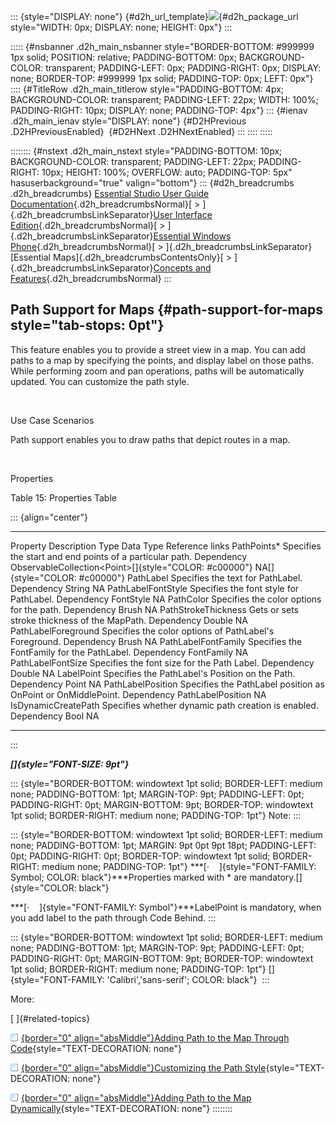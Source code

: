 ::: {style="DISPLAY: none"}
[](ms-xhelp:///?Id=d2h_url_template){#d2h_url_template}![](!package_url!){#d2h_package_url style="WIDTH: 0px; DISPLAY: none; HEIGHT: 0px"}
:::

::::: {#nsbanner .d2h_main_nsbanner style="BORDER-BOTTOM: #999999 1px solid; POSITION: relative; PADDING-BOTTOM: 0px; BACKGROUND-COLOR: transparent; PADDING-LEFT: 0px; PADDING-RIGHT: 0px; DISPLAY: none; BORDER-TOP: #999999 1px solid; PADDING-TOP: 0px; LEFT: 0px"}
:::: {#TitleRow .d2h_main_titlerow style="PADDING-BOTTOM: 4px; BACKGROUND-COLOR: transparent; PADDING-LEFT: 22px; WIDTH: 100%; PADDING-RIGHT: 10px; DISPLAY: none; PADDING-TOP: 4px"}
::: {#ienav .d2h_main_ienav style="DISPLAY: none"}
[](ms-xhelp:///?Id=57d48781-5304-4e67-89b3-e1ab31234818){#D2HPrevious .D2HPreviousEnabled}  [](ms-xhelp:///?Id=8f294004-bf54-4f05-976c-f03cf60a24d9){#D2HNext .D2HNextEnabled}
:::
::::
:::::

:::::::: {#nstext .d2h_main_nstext style="PADDING-BOTTOM: 10px; BACKGROUND-COLOR: transparent; PADDING-LEFT: 22px; PADDING-RIGHT: 10px; HEIGHT: 100%; OVERFLOW: auto; PADDING-TOP: 5px" hasuserbackground="true" valign="bottom"}
::: {#d2h_breadcrumbs .d2h_breadcrumbs}
[Essential Studio User Guide Documentation](ms-xhelp:///?Id=12457748-09e3-4d74-a240-8e049cedf030){.d2h_breadcrumbsNormal}[ \> ]{.d2h_breadcrumbsLinkSeparator}[User Interface Edition](ms-xhelp:///?Id=c29296b7-531c-413b-a0ec-488ca1f7f669){.d2h_breadcrumbsNormal}[ \> ]{.d2h_breadcrumbsLinkSeparator}[Essential Windows Phone](ms-xhelp:///?Id=5ea1999c-4eff-4775-b84e-407dc825f555){.d2h_breadcrumbsNormal}[ \> ]{.d2h_breadcrumbsLinkSeparator}[Essential Maps]{.d2h_breadcrumbsContentsOnly}[ \> ]{.d2h_breadcrumbsLinkSeparator}[Concepts and Features](ms-xhelp:///?Id=fe4335c8-1cb6-47a4-a6f3-e9bc318bba8d){.d2h_breadcrumbsNormal}
:::

## Path Support for Maps {#path-support-for-maps style="tab-stops: 0pt"}

This feature enables you to provide a street view in a map. You can add paths to a map by specifying the points, and display label on those paths. While performing zoom and pan operations, paths will be automatically updated. You can customize the path style.

 

Use Case Scenarios

Path support enables you to draw paths that depict routes in a map.

 

Properties

Table 15: Properties Table

::: {align="center"}
  --------------------- --------------------------------------------------------------- ------------ --------------------------------------------------------- ------------------------------
  Property              Description                                                     Type         Data Type                                                 Reference links
  PathPoints\*          Specifies the start and end points of a particular path.        Dependency   ObservableCollection\<Point\>[]{style="COLOR: #c00000"}   NA[]{style="COLOR: #c00000"}
  PathLabel             Specifies the text for PathLabel.                               Dependency   String                                                    NA
  PathLabelFontStyle    Specifies the font style for PathLabel.                         Dependency   FontStyle                                                 NA
  PathColor             Specifies the color options for the path.                       Dependency   Brush                                                     NA
  PathStrokeThickness   Gets or sets stroke thickness of the MapPath.                   Dependency   Double                                                    NA
  PathLabelForeground   Specifies the color options of PathLabel's Foreground.          Dependency   Brush                                                     NA
  PathLabelFontFamily   Specifies the FontFamily for the PathLabel.                     Dependency   FontFamily                                                NA
  PathLabelFontSize     Specifies the font size for the Path Label.                     Dependency   Double                                                    NA
  LabelPoint            Specifies the PathLabel's Position on the Path.                 Dependency   Point                                                     NA
  PathLabelPosition     Specifies the PathLabel position as OnPoint or OnMiddlePoint.   Dependency   PathLabelPosition                                         NA
  IsDynamicCreatePath   Specifies whether dynamic path creation is enabled.             Dependency   Bool                                                      NA
  --------------------- --------------------------------------------------------------- ------------ --------------------------------------------------------- ------------------------------
:::

***[]{style="FONT-SIZE: 9pt"}*** 

::: {style="BORDER-BOTTOM: windowtext 1pt solid; BORDER-LEFT: medium none; PADDING-BOTTOM: 1pt; MARGIN-TOP: 9pt; PADDING-LEFT: 0pt; PADDING-RIGHT: 0pt; MARGIN-BOTTOM: 9pt; BORDER-TOP: windowtext 1pt solid; BORDER-RIGHT: medium none; PADDING-TOP: 1pt"}
Note:
:::

::: {style="BORDER-BOTTOM: windowtext 1pt solid; BORDER-LEFT: medium none; PADDING-BOTTOM: 1pt; MARGIN: 9pt 0pt 9pt 18pt; PADDING-LEFT: 0pt; PADDING-RIGHT: 0pt; BORDER-TOP: windowtext 1pt solid; BORDER-RIGHT: medium none; PADDING-TOP: 1pt"}
***[·    ]{style="FONT-FAMILY: Symbol; COLOR: black"}***Properties marked with \* are mandatory.[]{style="COLOR: black"}

***[·    ]{style="FONT-FAMILY: Symbol"}***LabelPoint is mandatory, when you add label to the path through Code Behind.
:::

::: {style="BORDER-BOTTOM: windowtext 1pt solid; BORDER-LEFT: medium none; PADDING-BOTTOM: 1pt; MARGIN-TOP: 9pt; PADDING-LEFT: 0pt; PADDING-RIGHT: 0pt; MARGIN-BOTTOM: 9pt; BORDER-TOP: windowtext 1pt solid; BORDER-RIGHT: medium none; PADDING-TOP: 1pt"}
[]{style="FONT-FAMILY: 'Calibri','sans-serif'; COLOR: black"} 
:::

More:

[ ]{#related-topics}

[![](button.gif){border="0" align="absMiddle"}Adding Path to the Map Through Code](ms-xhelp:///?Id=8f294004-bf54-4f05-976c-f03cf60a24d9){style="TEXT-DECORATION: none"}

[![](button.gif){border="0" align="absMiddle"}Customizing the Path Style](ms-xhelp:///?Id=9eb56fff-9d61-42be-82aa-03eb3af39ae9){style="TEXT-DECORATION: none"}

[![](button.gif){border="0" align="absMiddle"}Adding Path to the Map Dynamically](ms-xhelp:///?Id=64182866-32c3-4b76-bde4-20097022b9fa){style="TEXT-DECORATION: none"}
::::::::
